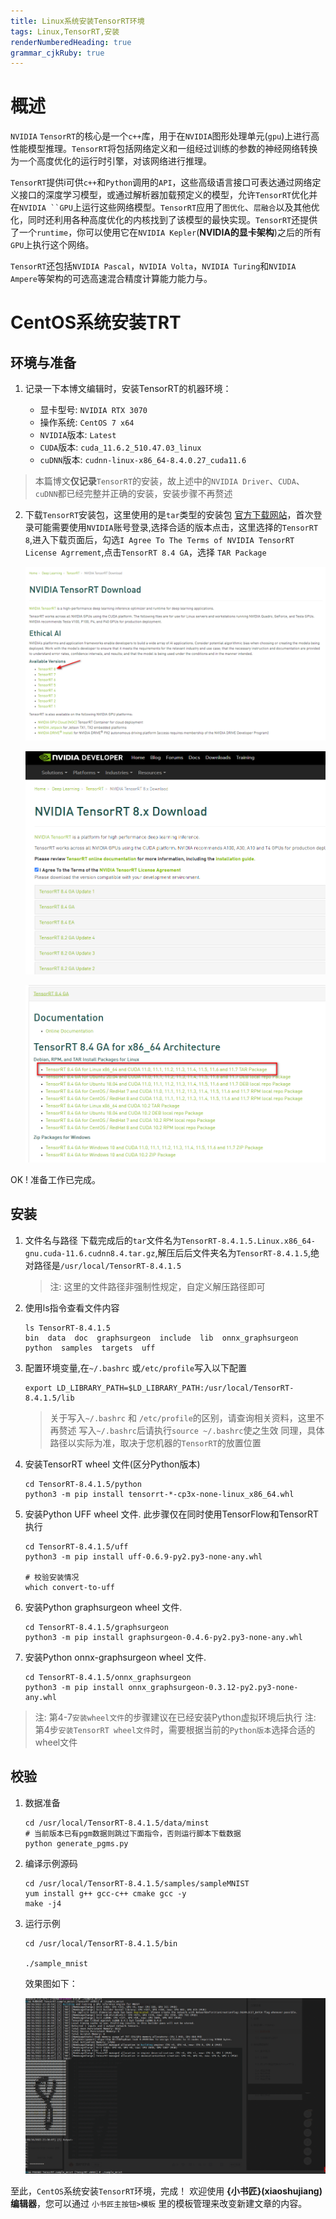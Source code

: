 ```yaml
---
title: Linux系统安装TensorRT环境 
tags: Linux,TensorRT,安装
renderNumberedHeading: true
grammar_cjkRuby: true
---
```


# 概述


`NVIDIA` `TensorRT`的核心是一个`c++`库，用于在`NVIDIA`图形处理单元(`gpu`)上进行高性能模型推理。`TensorRT`将包括网络定义和一组经过训练的参数的神经网络转换为一个高度优化的运行时引擎，对该网络进行推理。

`TensorRT`提供i可供`c++`和`Python`调用的`API`，这些高级语言接口可表达通过网络定义接口的深度学习模型，或通过解析器加载预定义的模型，允许`TensorRT`优化并在`NVIDIA ``GPU`上运行这些网络模型。`TensorRT`应用了`图优化`、`层融合`以及其他优化，同时还利用各种高度优化的内核找到了该模型的最快实现。`TensorRT`还提供了一个`runtime`，你可以使用它在`NVIDIA Kepler`(**NVIDIA的显卡架构**)之后的所有`GPU`上执行这个网络。

`TensorRT`还包括`NVIDIA Pascal`，`NVIDIA Volta`，`NVIDIA Turing`和`NVIDIA Ampere`等架构的可选高速混合精度计算能力能力与。

# CentOS系统安装TRT
## 环境与准备
1. 记录一下本博文编辑时，安装TensorRT的机器环境：

	- 显卡型号: `NVIDIA RTX 3070`
	- 操作系统: `CentOS 7 x64`
	- `NVIDIA`版本: `Latest`
	- `CUDA`版本: `cuda_11.6.2_510.47.03_linux`
	- `cuDNN`版本: `cudnn-linux-x86_64-8.4.0.27_cuda11.6`

> 本篇博文**仅记录**`TensorRT`的安装，故上述中的`NVIDIA Driver`、`CUDA`、`cuDNN`都已经完整并正确的安装，安装步骤不再赘述

2. 下载`TensorRT`安装包，这里使用的是`tar`类型的安装包
	[官方下载网站](https://developer.nvidia.com/nvidia-tensorrt-download)，首次登录可能需要使用`NVIDIA`账号登录,选择合适的版本点击，这里选择的`TensorRT 8`,进入下载页面后，勾选`I Agree To The Terms of NVIDIA TensorRT License Agrrement`,点击`TensorRT 8.4 GA`，选择 `TAR Package`
	
	![enter description here](./images/1660654790385.png)
	
	![enter description here](./images/1660655014592.png)
	
	![enter description here](./images/1660655091257.png)
	
OK ! 准备工作已完成。

## 安装
1. 文件名与路径
	下载完成后的`tar`文件名为`TensorRT-8.4.1.5.Linux.x86_64-gnu.cuda-11.6.cudnn8.4.tar.gz`,解压后后文件夹名为`TensorRT-8.4.1.5`,绝对路径是`/usr/local/TensorRT-8.4.1.5`
	> 注: 这里的文件路径非强制性规定，自定义解压路径即可

2. 使用ls指令查看文件内容

	```
	ls TensorRT-8.4.1.5
	bin  data  doc  graphsurgeon  include  lib  onnx_graphsurgeon  python  samples  targets  uff
	```
	
3. 配置环境变量,在`~/.bashrc` 或`/etc/profile`写入以下配置

	```
	export LD_LIBRARY_PATH=$LD_LIBRARY_PATH:/usr/local/TensorRT-8.4.1.5/lib
	```
	> 关于写入`~/.bashrc` 和 `/etc/profile`的区别，请查询相关资料，这里不再赘述
	> 写入`~/.bashrc`后请执行`source ~/.bashrc`使之生效
	> 同理，具体路径以实际为准，取决于您机器的`TensorRT`的放置位置

4. 安装TensorRT wheel 文件(区分Python版本)
	```
	cd TensorRT-8.4.1.5/python
	python3 -m pip install tensorrt-*-cp3x-none-linux_x86_64.whl
	```
5. 安装Python UFF wheel 文件. 此步骤仅在同时使用TensorFlow和TensorRT执行
	```
	cd TensorRT-8.4.1.5/uff
	python3 -m pip install uff-0.6.9-py2.py3-none-any.whl
	
	# 校验安装情况
	which convert-to-uff
	```

6. 安装Python graphsurgeon wheel 文件.
	```
	cd TensorRT-8.4.1.5/graphsurgeon
	python3 -m pip install graphsurgeon-0.4.6-py2.py3-none-any.whl
	```
7. 安装Python onnx-graphsurgeon wheel 文件.
	```
	cd TensorRT-8.4.1.5/onnx_graphsurgeon
	python3 -m pip install onnx_graphsurgeon-0.3.12-py2.py3-none-any.whl
	```

>注:  第4-7`安装wheel文件`的步骤建议在已经安装Python虚拟环境后执行
>注:  第4步`安装TensorRT wheel文件`时，需要根据当前的`Python版本`选择合适的wheel文件

## 校验
1. 数据准备
	```
	cd /usr/local/TensorRT-8.4.1.5/data/minst
	# 当前版本已有pgm数据则跳过下面指令，否则运行脚本下载数据
	python generate_pgms.py
	```
	
2. 编译示例源码
	```
	cd /usr/local/TensorRT-8.4.1.5/samples/sampleMNIST
	yum install g++ gcc-c++ cmake gcc -y
	make -j4
	```
3. 运行示例
	```
	cd /usr/local/TensorRT-8.4.1.5/bin
	
	./sample_mnist
	```
	效果图如下：
	
	![enter description here](./images/1660657072945.png)
	
	
至此，`CentOS`系统安装`TensorRT`环境，完成！
欢迎使用 **{小书匠}(xiaoshujiang)编辑器**，您可以通过 `小书匠主按钮>模板` 里的模板管理来改变新建文章的内容。